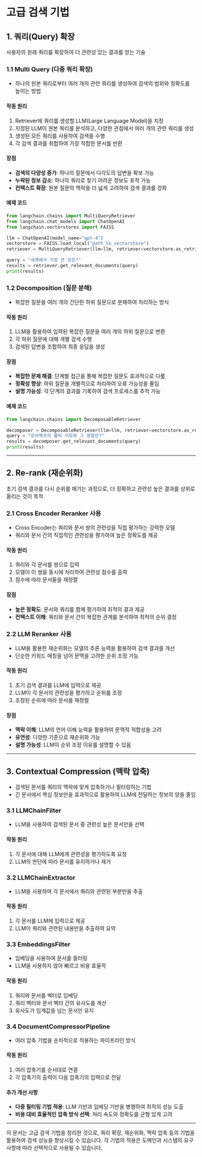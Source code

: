 # 고급 검색 기법

## 1. 쿼리(Query) 확장

사용자의 원래 쿼리를 확장하여 더 관련성 있는 결과를 얻는 기술

### 1.1 Multi Query (다중 쿼리 확장)

- 하나의 원본 쿼리로부터 여러 개의 관련 쿼리를 생성하여 검색의 범위와 정확도를 높이는 방법

#### **작동 원리**

1. Retriever에 쿼리를 생성할 LLM(Large Language Model)을 지정
2. 지정된 LLM이 원본 쿼리를 분석하고, 다양한 관점에서 여러 개의 관련 쿼리를 생성
3. 생성된 모든 쿼리를 사용하여 검색을 수행
4. 각 검색 결과를 취합하여 가장 적합한 문서를 반환

#### **장점**

- **검색의 다양성 증가**: 하나의 질문에서 다각도의 답변을 확보 가능
- **누락된 정보 감소**: 하나의 쿼리로 찾기 어려운 정보도 포착 가능
- **컨텍스트 확장**: 원본 질문의 맥락을 더 넓게 고려하여 검색 결과를 강화

#### **예제 코드**

```python
from langchain.chains import MultiQueryRetriever
from langchain.chat_models import ChatOpenAI
from langchain.vectorstores import FAISS

llm = ChatOpenAI(model_name="gpt-4")
vectorstore = FAISS.load_local("path_to_vectorstore")
retriever = MultiQueryRetriever(llm=llm, retriever=vectorstore.as_retriever())

query = "세계에서 가장 큰 강은?"
results = retriever.get_relevant_documents(query)
print(results)
```

### 1.2 Decomposition (질문 분해)

- 복잡한 질문을 여러 개의 간단한 하위 질문으로 분해하여 처리하는 방식

#### **작동 원리**

1. LLM을 활용하여 입력된 복잡한 질문을 여러 개의 하위 질문으로 변환
2. 각 하위 질문에 대해 개별 검색 수행
3. 검색된 답변을 조합하여 최종 응답을 생성

#### **장점**

- **복잡한 문제 해결**: 단계별 접근을 통해 복잡한 질문도 효과적으로 다룸
- **정확성 향상**: 하위 질문을 개별적으로 처리하여 오류 가능성을 줄임
- **설명 가능성**: 각 단계의 결과를 기록하여 검색 프로세스를 추적 가능

#### **예제 코드**

```python
from langchain.chains import DecomposableRetriever

decomposer = DecomposableRetriever(llm=llm, retriever=vectorstore.as_retriever())
query = "로마제국의 몰락 이유와 그 영향은?"
results = decomposer.get_relevant_documents(query)
print(results)
```

---

## 2. Re-rank (재순위화)

초기 검색 결과를 다시 순위를 매기는 과정으로, 더 정확하고 관련성 높은 결과를 상위로 올리는 것이 목적

### 2.1 Cross Encoder Reranker 사용

- Cross Encoder는 쿼리와 문서 쌍의 관련성을 직접 평가하는 강력한 모델
- 쿼리와 문서 간의 직접적인 관련성을 평가하여 높은 정확도를 제공

#### **작동 원리**

1. 쿼리와 각 문서를 쌍으로 입력
2. 모델이 이 쌍을 동시에 처리하여 관련성 점수를 출력
3. 점수에 따라 문서들을 재정렬

#### **장점**

- **높은 정확도**: 문서와 쿼리를 함께 평가하여 최적의 결과 제공
- **컨텍스트 이해**: 쿼리와 문서 간의 복잡한 관계를 분석하여 최적의 순위 결정

### 2.2 LLM Reranker 사용

- LLM을 활용한 재순위화는 모델의 추론 능력을 활용하여 검색 결과를 개선
- 단순한 키워드 매칭을 넘어 문맥을 고려한 순위 조정 가능

#### **작동 원리**

1. 초기 검색 결과를 LLM에 입력으로 제공
2. LLM이 각 문서의 관련성을 평가하고 순위를 조정
3. 조정된 순위에 따라 문서를 재정렬

#### **장점**

- **맥락 이해**: LLM의 언어 이해 능력을 활용하여 문맥적 적합성을 고려
- **유연성**: 다양한 기준으로 재순위화 가능
- **설명 가능성**: LLM이 순위 조정 이유를 설명할 수 있음

---

## 3. Contextual Compression (맥락 압축)

- 검색된 문서를 쿼리의 맥락에 맞게 압축하거나 필터링하는 기법
- 긴 문서에서 핵심 정보만을 효과적으로 활용하여 LLM에 전달하는 정보의 양을 줄임

### **3.1 LLMChainFilter**

- LLM을 사용하여 검색된 문서 중 관련성 높은 문서만을 선택

#### **작동 원리**

1. 각 문서에 대해 LLM에게 관련성을 평가하도록 요청
2. LLM의 판단에 따라 문서를 유지하거나 제거

### **3.2 LLMChainExtractor**

- LLM을 사용하여 각 문서에서 쿼리와 관련된 부분만을 추출

#### **작동 원리**

1. 각 문서를 LLM에 입력으로 제공
2. LLM이 쿼리와 관련된 내용만을 추출하여 요약

### **3.3 EmbeddingsFilter**

- 임베딩을 사용하여 문서를 필터링
- LLM을 사용하지 않아 빠르고 비용 효율적

#### **작동 원리**

1. 쿼리와 문서를 벡터로 임베딩
2. 쿼리 벡터와 문서 벡터 간의 유사도를 계산
3. 유사도가 임계값을 넘는 문서만 유지

### **3.4 DocumentCompressorPipeline**

- 여러 압축 기법을 순차적으로 적용하는 파이프라인 방식

#### **작동 원리**

1. 여러 압축기를 순서대로 연결
2. 각 압축기의 출력이 다음 압축기의 입력으로 전달

#### **추가 개선 사항**

- **다중 필터링 기법 적용**: LLM 기반과 임베딩 기반을 병행하여 최적의 성능 도출
- **비용 대비 효율적인 압축 방식 선택**: 처리 속도와 정확도를 균형 있게 고려

---

이 문서는 고급 검색 기법을 정리한 것으로, 쿼리 확장, 재순위화, 맥락 압축 등의 기법을 활용하여 검색 성능을 향상시킬 수 있습니다. 각 기법의 적용은 도메인과 시스템의 요구 사항에 따라 선택적으로 사용될 수 있습니다.
